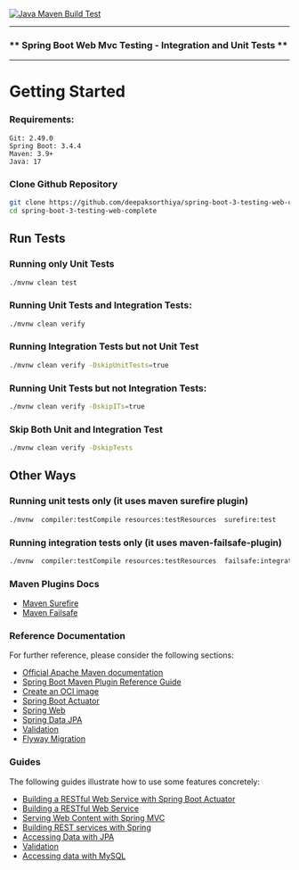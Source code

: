 [![Java Maven Build Test](https://github.com/deepaksorthiya/spring-boot-3-testing-web-complete/actions/workflows/maven-build.yml/badge.svg)](https://github.com/deepaksorthiya/spring-boot-3-testing-web-complete/actions/workflows/maven-build.yml)

---

### ** Spring Boot Web Mvc Testing - Integration and Unit Tests **

---

# Getting Started

### Requirements:

```
Git: 2.49.0
Spring Boot: 3.4.4
Maven: 3.9+
Java: 17
```

### Clone Github Repository

```bash
git clone https://github.com/deepaksorthiya/spring-boot-3-testing-web-complete
cd spring-boot-3-testing-web-complete
```

## Run Tests

### Running only Unit Tests

```bash
./mvnw clean test
```

### Running Unit Tests and Integration Tests:

```bash
./mvnw clean verify
```

### Running Integration Tests but not Unit Test

```bash
./mvnw clean verify -DskipUnitTests=true
```

### Running Unit Tests but not Integration Tests:

```bash
./mvnw clean verify -DskipITs=true
```

### Skip Both Unit and Integration Test

```bash
./mvnw clean verify -DskipTests
```

## Other Ways

### Running unit tests only (it uses maven surefire plugin)

```bash
./mvnw  compiler:testCompile resources:testResources  surefire:test
```

### Running integration tests only (it uses maven-failsafe-plugin)

```bash
./mvnw  compiler:testCompile resources:testResources  failsafe:integration-test
```

### Maven Plugins Docs

* [Maven Surefire](https://maven.apache.org/surefire/maven-surefire-plugin/test-mojo.html#includes)
* [Maven Failsafe](https://maven.apache.org/surefire/maven-failsafe-plugin/integration-test-mojo.html#includes)

### Reference Documentation

For further reference, please consider the following sections:

* [Official Apache Maven documentation](https://maven.apache.org/guides/index.html)
* [Spring Boot Maven Plugin Reference Guide](https://docs.spring.io/spring-boot/maven-plugin)
* [Create an OCI image](https://docs.spring.io/spring-boot/maven-plugin/build-image.html)
* [Spring Boot Actuator](https://docs.spring.io/spring-boot/reference/actuator/index.html)
* [Spring Web](https://docs.spring.io/spring-boot/reference/web/servlet.html)
* [Spring Data JPA](https://docs.spring.io/spring-boot/reference/data/sql.html#data.sql.jpa-and-spring-data)
* [Validation](https://docs.spring.io/spring-boot//io/validation.html)
* [Flyway Migration](https://docs.spring.io/spring-boot/how-to/data-initialization.html#howto.data-initialization.migration-tool.flyway)

### Guides

The following guides illustrate how to use some features concretely:

* [Building a RESTful Web Service with Spring Boot Actuator](https://spring.io/guides/gs/actuator-service/)
* [Building a RESTful Web Service](https://spring.io/guides/gs/rest-service/)
* [Serving Web Content with Spring MVC](https://spring.io/guides/gs/serving-web-content/)
* [Building REST services with Spring](https://spring.io/guides/tutorials/rest/)
* [Accessing Data with JPA](https://spring.io/guides/gs/accessing-data-jpa/)
* [Validation](https://spring.io/guides/gs/validating-form-input/)
* [Accessing data with MySQL](https://spring.io/guides/gs/accessing-data-mysql/)


